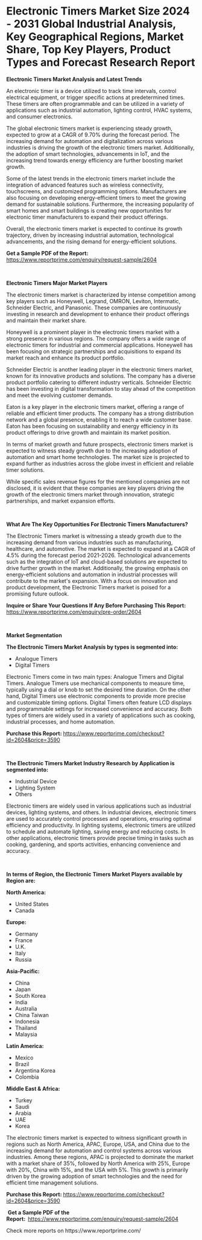 <p><h1>Electronic Timers Market Size 2024 - 2031 Global Industrial Analysis, Key Geographical Regions, Market Share, Top Key Players, Product Types and Forecast Research Report</h1></p><p><strong>Electronic Timers Market Analysis and Latest Trends</strong></p>
<p><p>An electronic timer is a device utilized to track time intervals, control electrical equipment, or trigger specific actions at predetermined times. These timers are often programmable and can be utilized in a variety of applications such as industrial automation, lighting control, HVAC systems, and consumer electronics.</p><p>The global electronic timers market is experiencing steady growth, expected to grow at a CAGR of 9.70% during the forecast period. The increasing demand for automation and digitalization across various industries is driving the growth of the electronic timers market. Additionally, the adoption of smart technologies, advancements in IoT, and the increasing trend towards energy efficiency are further boosting market growth.</p><p>Some of the latest trends in the electronic timers market include the integration of advanced features such as wireless connectivity, touchscreens, and customized programming options. Manufacturers are also focusing on developing energy-efficient timers to meet the growing demand for sustainable solutions. Furthermore, the increasing popularity of smart homes and smart buildings is creating new opportunities for electronic timer manufacturers to expand their product offerings.</p><p>Overall, the electronic timers market is expected to continue its growth trajectory, driven by increasing industrial automation, technological advancements, and the rising demand for energy-efficient solutions.</p></p>
<p><strong>Get a Sample PDF of the Report:&nbsp;</strong> <a href="https://www.reportprime.com/enquiry/request-sample/2604">https://www.reportprime.com/enquiry/request-sample/2604</a></p>
<p>&nbsp;</p>
<p><strong>Electronic Timers Major Market Players</strong></p>
<p><p>The electronic timers market is characterized by intense competition among key players such as Honeywell, Legrand, OMRON, Leviton, Intermatic, Schneider Electric, and Panasonic. These companies are continuously investing in research and development to enhance their product offerings and maintain their market share. </p><p>Honeywell is a prominent player in the electronic timers market with a strong presence in various regions. The company offers a wide range of electronic timers for industrial and commercial applications. Honeywell has been focusing on strategic partnerships and acquisitions to expand its market reach and enhance its product portfolio.</p><p>Schneider Electric is another leading player in the electronic timers market, known for its innovative products and solutions. The company has a diverse product portfolio catering to different industry verticals. Schneider Electric has been investing in digital transformation to stay ahead of the competition and meet the evolving customer demands.</p><p>Eaton is a key player in the electronic timers market, offering a range of reliable and efficient timer products. The company has a strong distribution network and a global presence, enabling it to reach a wide customer base. Eaton has been focusing on sustainability and energy efficiency in its product offerings to drive growth and maintain its market position.</p><p>In terms of market growth and future prospects, electronic timers market is expected to witness steady growth due to the increasing adoption of automation and smart home technologies. The market size is projected to expand further as industries across the globe invest in efficient and reliable timer solutions.</p><p>While specific sales revenue figures for the mentioned companies are not disclosed, it is evident that these companies are key players driving the growth of the electronic timers market through innovation, strategic partnerships, and market expansion efforts.</p></p>
<p>&nbsp;</p>
<p><strong>What Are The Key Opportunities For Electronic Timers Manufacturers?</strong></p>
<p><p>The Electronic Timers market is witnessing a steady growth due to the increasing demand from various industries such as manufacturing, healthcare, and automotive. The market is expected to expand at a CAGR of 4.5% during the forecast period 2021-2026. Technological advancements such as the integration of IoT and cloud-based solutions are expected to drive further growth in the market. Additionally, the growing emphasis on energy-efficient solutions and automation in industrial processes will contribute to the market's expansion. With a focus on innovation and product development, the Electronic Timers market is poised for a promising future outlook.</p></p>
<p><strong>Inquire or Share Your Questions If Any Before Purchasing This Report:</strong> <a href="https://www.reportprime.com/enquiry/pre-order/2604">https://www.reportprime.com/enquiry/pre-order/2604</a></p>
<p>&nbsp;</p>
<p><strong>Market Segmentation</strong></p>
<p><strong>The Electronic Timers Market Analysis by types is segmented into:</strong></p>
<p><ul><li>Analogue Timers</li><li>Digital Timers</li></ul></p>
<p><p>Electronic Timers come in two main types: Analogue Timers and Digital Timers. Analogue Timers use mechanical components to measure time, typically using a dial or knob to set the desired time duration. On the other hand, Digital Timers use electronic components to provide more precise and customizable timing options. Digital Timers often feature LCD displays and programmable settings for increased convenience and accuracy. Both types of timers are widely used in a variety of applications such as cooking, industrial processes, and home automation.</p></p>
<p><strong>Purchase this Report:&nbsp;</strong><a href="https://www.reportprime.com/checkout?id=2604&price=3590">https://www.reportprime.com/checkout?id=2604&price=3590</a></p>
<p>&nbsp;</p>
<p><strong>The Electronic Timers Market Industry Research by Application is segmented into:</strong></p>
<p><ul><li>Industrial Device</li><li>Lighting System</li><li>Others</li></ul></p>
<p><p>Electronic timers are widely used in various applications such as industrial devices, lighting systems, and others. In industrial devices, electronic timers are used to accurately control processes and operations, ensuring optimal efficiency and productivity. In lighting systems, electronic timers are utilized to schedule and automate lighting, saving energy and reducing costs. In other applications, electronic timers provide precise timing in tasks such as cooking, gardening, and sports activities, enhancing convenience and accuracy.</p></p>
<p>&nbsp;</p>
<p><strong>In terms of Region, the Electronic Timers Market Players available by Region are:</strong></p>
<p>
    <p> <strong> North America: </strong>
        <ul>
            <li>United States</li>
            <li>Canada</li>
        </ul>
        </p> 
    <p> <strong> Europe: </strong>
        <ul>
            <li>Germany</li>
            <li>France</li>
            <li>U.K.</li>
            <li>Italy</li>
            <li>Russia</li>
        </ul>
        </p> 
    <p> <strong> Asia-Pacific: </strong>
        <ul>
            <li>China</li>
            <li>Japan</li>
            <li>South Korea</li>
            <li>India</li>
            <li>Australia</li>
            <li>China Taiwan</li>
            <li>Indonesia</li>
            <li>Thailand</li>
            <li>Malaysia</li>
        </ul>
        </p> 
    <p> <strong> Latin America: </strong>
        <ul>
            <li>Mexico</li>
            <li>Brazil</li>
            <li>Argentina Korea</li>
            <li>Colombia</li>
        </ul>
        </p> 
    <p> <strong> Middle East & Africa: </strong>
        <ul>
            <li>Turkey</li>
            <li>Saudi</li>
            <li>Arabia</li>
            <li>UAE</li>
            <li>Korea</li>
        </ul>
    </p>
    </p>
<p><p>The electronic timers market is expected to witness significant growth in regions such as North America, APAC, Europe, USA, and China due to the increasing demand for automation and control systems across various industries. Among these regions, APAC is projected to dominate the market with a market share of 35%, followed by North America with 25%, Europe with 20%, China with 15%, and the USA with 5%. This growth is primarily driven by the growing adoption of smart technologies and the need for efficient time management solutions.</p></p>
<p><strong>Purchase this Report: </strong><a href="https://www.reportprime.com/checkout?id=2604&price=3590">https://www.reportprime.com/checkout?id=2604&price=3590</a></p>
<p>&nbsp;<strong>Get a Sample PDF of the Report:&nbsp;&nbsp;</strong><a href="https://www.reportprime.com/enquiry/request-sample/2604">https://www.reportprime.com/enquiry/request-sample/2604</a></p>
<p><strong></strong></p>
<p>Check more reports on https://www.reportprime.com/</p>